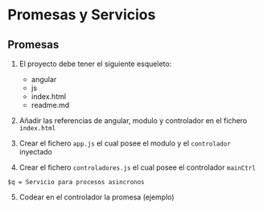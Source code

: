 # Promesas y Servicios

## Promesas

1. El proyecto debe tener el siguiente esqueleto:
    - angular
    - js
    - index.html
    - readme.md

2. Añadir las referencias de angular, modulo y controlador en el fichero `index.html`

3. Crear el fichero `app.js` el cual posee el modulo y el `controlador` inyectado

4. Crear el fichero `controladores.js` el cual posee el controlador `mainCtrl`

~~~
$q = Servicio para procesos asincronos
~~~
5. Codear en el controlador la promesa (ejemplo)
